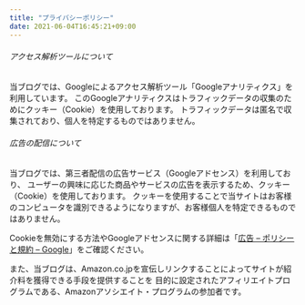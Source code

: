 ```yaml
---
title: "プライバシーポリシー"
date: 2021-06-04T16:45:21+09:00
---
```


###### アクセス解析ツールについて

当ブログでは、Googleによるアクセス解析ツール「Googleアナリティクス」を利用しています。
このGoogleアナリティクスはトラフィックデータの収集のためにクッキー（Cookie）を使用しております。
トラフィックデータは匿名で収集されており、個人を特定するものではありません。

###### 広告の配信について

当ブログでは、第三者配信の広告サービス（Googleアドセンス）を利用しており、
ユーザーの興味に応じた商品やサービスの広告を表示するため、クッキー（Cookie）を使用しております。
クッキーを使用することで当サイトはお客様のコンピュータを識別できるようになりますが、お客様個人を特定できるものではありません。

Cookieを無効にする方法やGoogleアドセンスに関する詳細は「[広告 – ポリシーと規約 – Google](https://policies.google.com/technologies/ads?hl=ja)」をご確認ください。

また、当ブログは、Amazon.co.jpを宣伝しリンクすることによってサイトが紹介料を獲得できる手段を提供することを
目的に設定されたアフィリエイトプログラムである、Amazonアソシエイト・プログラムの参加者です。
